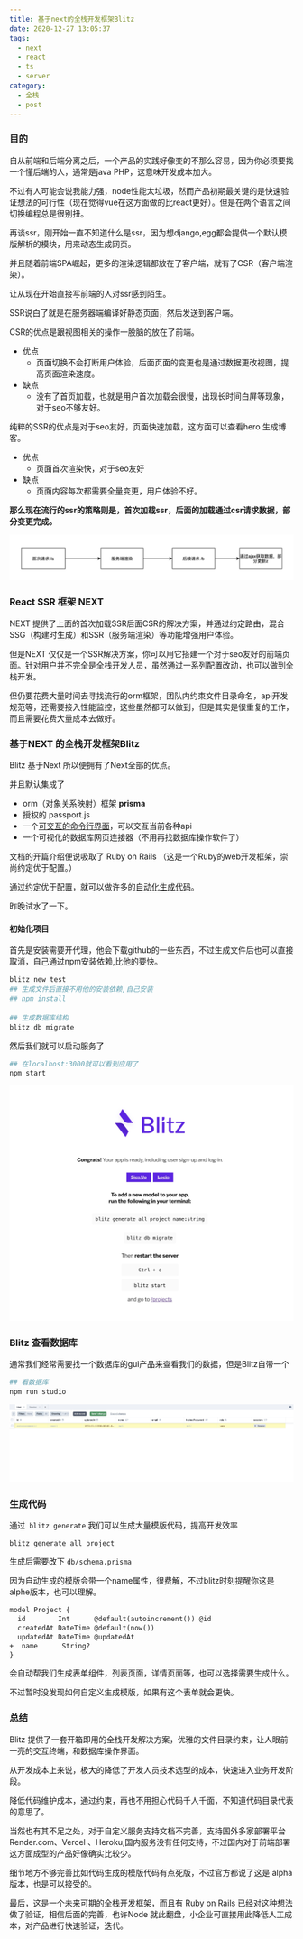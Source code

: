 ```yaml
---
title: 基于next的全栈开发框架Blitz
date: 2020-12-27 13:05:37
tags:
  - next
  - react
  - ts
  - server
category:
  - 全栈
  - post
---
```

### 目的

自从前端和后端分离之后，一个产品的实践好像变的不那么容易，因为你必须要找一个懂后端的人，通常是java PHP，这意味开发成本加大。

不过有人可能会说我能力强，node性能太垃圾，然而产品初期最关键的是快速验证想法的可行性（现在觉得vue在这方面做的比react更好）。但是在两个语言之间切换编程总是很别扭。

再谈ssr，刚开始一直不知道什么是ssr，因为想django,egg都会提供一个默认模版解析的模块，用来动态生成网页。

并且随着前端SPA崛起，更多的渲染逻辑都放在了客户端，就有了CSR（客户端渲染）。

让从现在开始直接写前端的人对ssr感到陌生。

SSR说白了就是在服务器端编译好静态页面，然后发送到客户端。

CSR的优点是跟视图相关的操作一股脑的放在了前端。
- 优点
    - 页面切换不会打断用户体验，后面页面的变更也是通过数据更改视图，提高页面渲染速度。
- 缺点
    - 没有了首页加载，也就是用户首次加载会很慢，出现长时间白屏等现象，对于seo不够友好。

纯粹的SSR的优点是对于seo友好，页面快速加载，这方面可以查看hero 生成博客。
- 优点
    - 页面首次渲染快，对于seo友好
- 缺点
    - 页面内容每次都需要全量变更，用户体验不好。
    
**那么现在流行的ssr的策略则是，首次加载ssr，后面的加载通过csr请求数据，部分变更完成。**

![渲染过程](/imgs/drawio1.png)

### React SSR 框架 NEXT

NEXT 提供了上面的首次加载SSR后面CSR的解决方案，并通过约定路由，混合SSG（构建时生成）和SSR（服务端渲染）等功能增强用户体验。

但是NEXT 仅仅是一个SSR解决方案，你可以用它搭建一个对于seo友好的前端页面。针对用户并不完全是全栈开发人员，虽然通过一系列配置改动，也可以做到全栈开发。

但仍要花费大量时间去寻找流行的orm框架，团队内约束文件目录命名，api开发规范等，还需要接入性能监控，这些虽然都可以做到，但是其实是很重复的工作，而且需要花费大量成本去做好。

### 基于NEXT 的全栈开发框架Blitz

Blitz 基于Next 所以便拥有了Next全部的优点。

并且默认集成了
- orm（对象关系映射）框架 **prisma**
- 授权的 passport.js
- 一个[可交互的命令行界面](https://blitzjs.com/docs/cli-console)，可以交互当前各种api
- 一个可视化的数据库网页连接器（不用再找数据库操作软件了）

文档的开篇介绍便说吸取了 Ruby on Rails （这是一个Ruby的web开发框架，崇尚约定优于配置。）

通过约定优于配置，就可以做许多的[自动化生成代码](https://blitzjs.com/docs/cli-generate)。

昨晚试水了一下。

#### 初始化项目

首先是安装需要开代理，他会下载github的一些东西，不过生成文件后也可以直接取消，自己通过npm安装依赖,比他的要快。

```bash
blitz new test  
## 生成文件后直接不用他的安装依赖,自己安装
## npm install

## 生成数据库结构
blitz db migrate
```

然后我们就可以启动服务了

```bash
## 在localhost:3000就可以看到应用了
npm start
```
![首页图片](/imgs/homepreview.png)

### Blitz 查看数据库

通常我们经常需要找一个数据库的gui产品来查看我们的数据，但是Blitz自带一个

```bash
## 看数据库
npm run studio
```

![数据库预览](/imgs/dbpreview.png)


### 生成代码

通过``` blitz generate``` 我们可以生成大量模版代码，提高开发效率

```
blitz generate all project
```

生成后需要改下 ```db/schema.prisma```

因为自动生成的模版会带一个name属性，很费解，不过blitz时刻提醒你这是alphe版本，也可以理解。

```
model Project {
  id        Int      @default(autoincrement()) @id
  createdAt DateTime @default(now())
  updatedAt DateTime @updatedAt
+  name      String?
}
```

会自动帮我们生成表单组件，列表页面，详情页面等，也可以选择需要生成什么。

不过暂时没发现如何自定义生成模版，如果有这个表单就会更快。


### 总结

Blitz 提供了一套开箱即用的全栈开发解决方案，优雅的文件目录约束，让人眼前一亮的交互终端，和数据库操作界面。

从开发成本上来说，极大的降低了开发人员技术选型的成本，快速进入业务开发阶段。

降低代码维护成本，通过约束，再也不用担心代码千人千面，不知道代码目录代表的意思了。

当然也有其不足之处，对于自定义服务支持文档不完善，支持国外多家部署平台Render.com、Vercel
、Heroku,国内服务没有任何支持，不过国内对于前端部署这方面成型的产品好像确实比较少。

细节地方不够完善比如代码生成的模版代码有点死版，不过官方都说了这是 alpha 版本，也是可以接受的。

最后，这是一个未来可期的全栈开发框架，而且有 Ruby on Rails 已经对这种想法做了验证，相信后面的完善，也许Node 就此翻盘，小企业可直接用此降低人工成本，对产品进行快速验证，迭代。
